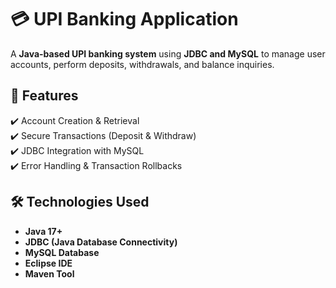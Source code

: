 # 💳 UPI Banking Application

A **Java-based UPI banking system** using **JDBC and MySQL** to manage user accounts, perform deposits, withdrawals, and balance inquiries.

## 🚀 Features
✔️ Account Creation & Retrieval  
✔️ Secure Transactions (Deposit & Withdraw)  
✔️ JDBC Integration with MySQL  
✔️ Error Handling & Transaction Rollbacks  

## 🛠️ Technologies Used
- **Java 17+**
- **JDBC (Java Database Connectivity)**
- **MySQL Database**
- **Eclipse IDE**
- **Maven Tool**
